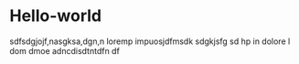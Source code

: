 # Hello-world
sdfsdgjojf,nasgksa,dgn,n loremp impuosjdfmsdk sdgkjsfg sd hp in dolore l dom dmoe  adncdisdtntdfn  df
